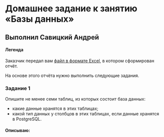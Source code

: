 # Домашнее задание к занятию «Базы данных»

## Выполнил Савицкий Андрей 

#### Легенда

Заказчик передал вам [файл в формате Excel](https://github.com/netology-code/sdb-homeworks/blob/main/resources/hw-12-1.xlsx), в котором сформирован отчёт. 

На основе этого отчёта нужно выполнить следующие задания.

### Задание 1

Опишите не менее семи таблиц, из которых состоит база данных:

- какие данные хранятся в этих таблицах;
- какой тип данных у столбцов в этих таблицах, если данные хранятся в PostgreSQL.

#### Описываю:

